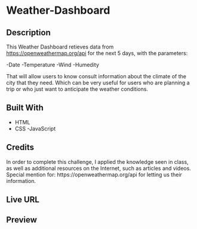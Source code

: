 # Weather-Dashboard

<h2>Description</h2>

This Weather Dashboard retieves data from https://openweathermap.org/api for the next 5 days, with the parameters: 

-Date
-Temperature
-Wind
-Humedity 

That will allow users to know consult information about the climate of the city that they need. Which can be very useful for users who are planning a trip or who just want to anticipate the weather conditions.


<h2>Built With</h2> 

- HTML
- CSS
-JavaScript


<h2>Credits</h2>
In order to complete this challenge, I applied the knowledge seen in class, as well as additional resources on the Internet, such as articles and videos. 
Special mention for: https://openweathermap.org/api for letting us their information. 

<h2>Live URL</h2>


<h2>Preview</h2



